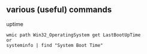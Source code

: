 ## various (useful) commands

uptime
~~~
wmic path Win32_OperatingSystem get LastBootUpTime
or
systeminfo | find "System Boot Time"
~~~
